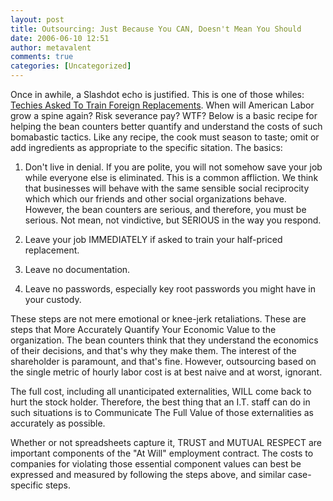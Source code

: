 ```yaml
---
layout: post
title: Outsourcing: Just Because You CAN, Doesn't Mean You Should
date: 2006-06-10 12:51
author: metavalent
comments: true
categories: [Uncategorized]
---
```

Once in awhile, a Slashdot echo is justified.  This is one of those whiles: <a href="http://it.slashdot.org/article.pl?sid=06/06/10/0828228">Techies Asked To Train Foreign Replacements</a>.  When will American Labor grow a spine again?  Risk severance pay?  WTF?  Below is a basic recipe for helping the bean counters better quantify and understand the costs of such bomabastic tactics.  Like any recipe, the cook must season to taste; omit or add ingredients as appropriate to the specific sitation.  The basics:

1. Don't live in denial.  If you are polite, you will not somehow save your job while everyone else is eliminated.  This is a common affliction.  We think that businesses will behave with the same sensible social reciprocity which which our friends and other social organizations behave.  However, the bean counters are serious, and therefore, you must be serious.  Not mean, not vindictive, but SERIOUS in the way you respond.

2. Leave your job IMMEDIATELY if asked to train your half-priced replacement.

3. Leave no documentation.

4. Leave no passwords, especially key root passwords you might have in your custody.

These steps are not mere emotional or knee-jerk retaliations.  These are steps that More Accurately Quantify Your Economic Value to the organization.  The bean counters think that they understand the economics of their decisions, and that's why they make them.  The interest of the shareholder is paramount, and that's fine.  However, outsourcing based on the single metric of hourly labor cost is at best naive and at worst, ignorant.  

The full cost, including all unanticipated externalities, WILL come back to hurt the stock holder.  Therefore, the best thing that an I.T. staff can do in such situations is to Communicate The Full Value of those externalities as accurately as possible.

Whether or not spreadsheets capture it, TRUST and MUTUAL RESPECT are important components of the "At Will" employment contract.  The costs to companies for violating those essential component values can best be expressed and measured by following the steps above, and similar case-specific steps.
